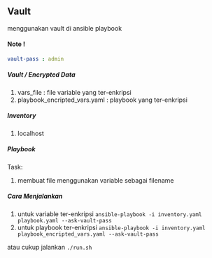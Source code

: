 ## Vault

menggunakan vault di ansible playbook
#### Note !
```yaml
vault-pass : admin
```

##### Vault / Encrypted Data
1) vars_file : file variable yang ter-enkripsi
2) playbook_encripted_vars.yaml : playbook yang ter-enkripsi
##### Inventory
1) localhost

##### Playbook

Task:
1) membuat file menggunakan variable sebagai filename

##### Cara Menjalankan
1) untuk variable ter-enkripsi `ansible-playbook -i inventory.yaml playbook.yaml --ask-vault-pass` 
2) untuk playbook ter-enkripsi `ansible-playbook -i inventory.yaml playbook_encripted_vars.yaml --ask-vault-pass`

atau cukup jalankan `./run.sh`